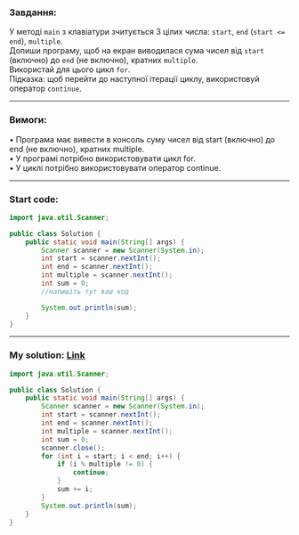 ### **Завдання:** 

У методі `main` з клавіатури зчитується 3 цілих числа: `start`, `end` (`start <= end`), `multiple`.  
Допиши програму, щоб на екран виводилася сума чисел від `start` (включно) до `end` (не включно), кратних `multiple`.  
Використай для цього цикл `for`.  
Підказка: щоб перейти до наступної ітерації циклу, використовуй оператор `continue`.

---

### **Вимоги:**  

• Програма має вивести в консоль суму чисел від start (включно) до end (не включно), кратних multiple.  
• У програмі потрібно використовувати цикл for.  
• У циклі потрібно використовувати оператор continue.

---

### **Start code:**  

```java
import java.util.Scanner;

public class Solution {
    public static void main(String[] args) {
        Scanner scanner = new Scanner(System.in);
        int start = scanner.nextInt();
        int end = scanner.nextInt();
        int multiple = scanner.nextInt();
        int sum = 0;
        //напишіть тут ваш код

        System.out.println(sum);
    }
}
```
---

### **My solution: [Link](./src/Solution.java)**  

```java
import java.util.Scanner;

public class Solution {
    public static void main(String[] args) {
        Scanner scanner = new Scanner(System.in);
        int start = scanner.nextInt();
        int end = scanner.nextInt();
        int multiple = scanner.nextInt();
        int sum = 0;
        scanner.close();
        for (int i = start; i < end; i++) {
            if (i % multiple != 0) {
                continue;
            }
            sum += i;
        }
        System.out.println(sum);
    }
}
```